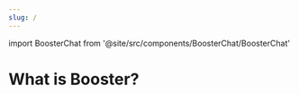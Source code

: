 ```yaml
---
slug: /
---
```


import BoosterChat from '@site/src/components/BoosterChat/BoosterChat'

# What is Booster?

<BoosterChat/>